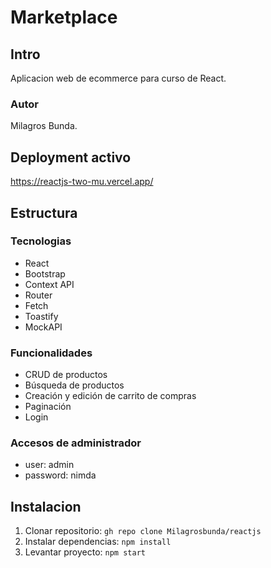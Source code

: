 # Marketplace

## Intro
Aplicacion web de ecommerce para curso de React.

### Autor
Milagros Bunda.

## Deployment activo
https://reactjs-two-mu.vercel.app/

## Estructura 

### Tecnologias
- React
- Bootstrap
- Context API
- Router
- Fetch
- Toastify
- MockAPI

### Funcionalidades
- CRUD de productos
- Búsqueda de productos
- Creación y edición de carrito de compras
- Paginación
- Login

### Accesos de administrador
- user: admin
- password: nimda

## Instalacion
1. Clonar repositorio:  ``gh repo clone Milagrosbunda/reactjs``
2. Instalar dependencias: ``npm install``
3. Levantar proyecto: ``npm start``


